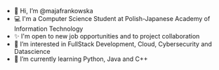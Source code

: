 - 👋 Hi, I’m @majafrankowska
- 💻 I'm a Computer Science Student at Polish-Japanese Academy of Information Technology
- ✨ I'm open to new job opportunities and to project collaboration
- 👀 I’m interested in FullStack Development, Cloud, Cybersecurity and Datascience
- 🧠 I’m currently learning Python, Java and C++


<!---
majafrankowska/majafrankowska is a ✨ special ✨ repository because its `README.md` (this file) appears on your GitHub profile.
You can click the Preview link to take a look at your changes.
--->
